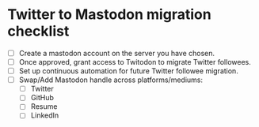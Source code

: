 # Twitter to Mastodon migration checklist
- [ ] Create a mastodon account on the server you have chosen.
- [ ] Once approved, grant access to Twitodon to migrate Twitter followees.
- [ ] Set up continuous automation for future Twitter followee migration.
- [ ] Swap/Add Mastodon handle across platforms/mediums:
     - [ ] Twitter
     - [ ] GitHub
     - [ ] Resume
     - [ ] LinkedIn
